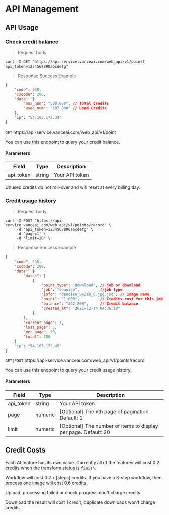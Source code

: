 # API Management

## API Usage

### Check credit balance

> Request body

```shell
curl -X GET "https://api-service.vanceai.com/web_api/v1/point?api_token=1234567890abcdefg" 
```

> Response Success Example

```json
{
    "code": 200,
    "cscode": 200,
    "data": {
        "max_num": "500.000", // Total Credits
        "used_num": "107.800" // Used Credits
    },
    "ip": "54.103.172.34"
}
```

<p class="endpoint"><code>GET</code> https://api-service.vanceai.com/web_api/v1/point</p>

You can use this endpoint to query your credit balance.

#### Parameters

Field | Type | Description
----- | ---- | -----------
api_token | string | Your API token

<aside class="notice">
Unused credits do not roll-over and will reset at every billing day.
</aside>

### Credit usage history

> Request body

```shell
curl -X POST "https://api-service.vanceai.com/web_api/v1/points/record" \
     -d 'api_token=1234567890abcdefg' \
     -d 'page=1' \
     -d 'limit=20' \
```

> Response Success Example

```json
{
    "code": 200,
    "cscode": 200,
    "data": {
        "datas": [
            {
                "point_type": "download", // job or download
                "job": "denoise",         //job type
                "info": "denoise_SwJes_0.jpg.jpg", // Image name
                "point": "1.000",         // Credits cost for this job or download
                "balance": "392.200",     // Credit balance
                "created_at": "2021-12-14 04:36:18"
            }
        ],
        "current_page": 1,
        "last_page": 5, 
        "per_page": 20,
        "total": 100
    }
    "ip": "54.103.172.45"
}
```

<p class="endpoint"><code>GET|POST</code> https://api-service.vanceai.com/web_api/v1/points/record</p>

You can use this endpoint to query your credit usage history.

#### Parameters

Field | Type | Description
----- | ---- | -----------
api_token | string | Your API token
page | numeric | [Optional] The xth page of pagination. Default: 1
limit |	numeric | [Optional] The number of items to display per page. Default: 20

## Credit Costs

Each AI feature has its own value. Currently all of the features will cost 0.2 credits when the transform status is `finish`. 

Workflow will cost 0.2 x [steps] credits. If you have a 3-step workflow, then process one image will cost 0.6 credits.

Upload, processing failed or check progress don't charge credits.

Download the result will cost 1 credit, duplicate downloads won't charge credits.
